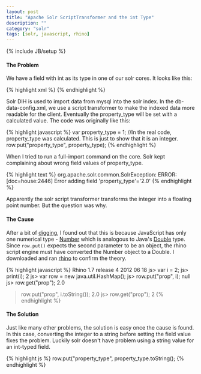 ```yaml
---
layout: post
title: "Apache Solr ScriptTransformer and the int Type"
description: ""
category: "solr"
tags: [solr, javascript, rhino]
---
```

{% include JB/setup %}

#### The Problem

We have a field with int as its type in one of our solr cores. It looks like this:

{% highlight xml %}
<field name="property_type" type="int" indexed="true" stored="true" />
{% endhighlight %}

Solr DIH is used to import data from mysql into the solr index. In the db-data-config.xml, we use a script transformer to make the indexed data more readable for the client. Eventually the property_type will be set with a calculated value. The code was originally like this:

{% highlight javascript %}
var property_type = 1; //In the real code, property_type was calculated. This is just to show that it is an integer. 
row.put("property_type", property_type);
{% endhighlight %}

When I tried to run a full-import command on the core. Solr kept complaining about wrong field values of property_type.

{% highlight text %}
org.apache.solr.common.SolrException: ERROR: [doc=house:2446] Error adding field 'property_type'='2.0'
{% endhighlight %}

Apparently the solr script transformer transforms the integer into a floating point number. But the question was why. 

#### The Cause

After a bit of [digging](http://stackoverflow.com/a/15528721), I found out that this is because JavaScript has only one numerical type - [Number](https://developer.mozilla.org/en-US/docs/Web/JavaScript/Reference/Global_Objects/Number) which is analogous to Java's [Double](http://docs.oracle.com/javase/7/docs/api/java/lang/Double.html) type. Since <code>row.put()</code> expects the second parameter to be an object, the rhino script engine must have converted the Number object to a Double. I downloaded and ran [rhino](https://github.com/mozilla/rhino) to confirm the theory.

{% highlight javascript %}
Rhino 1.7 release 4 2012 06 18
js> var i = 2;
js> print(i);
2
js> var row = new java.util.HashMap();
js> row.put("prop", i);
null
js> row.get("prop");
2.0
> row.put("prop", i.toString());
2.0
js> row.get("prop");
2
{% endhighlight %}


#### The Solution

Just like many other problems, the solution is easy once the cause is found. In this case, converting the integer to a string before setting the field value fixes the problem. Luckily solr doesn't have problem using a string value for an int-typed field.

{% highlight js %}
row.put("property_type", property_type.toString();
{% endhighlight %}


